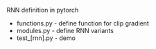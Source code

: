 RNN definition in pytorch

* functions.py - define function for clip gradient
* modules.py - define RNN variants
* test_[rnn].py - demo
